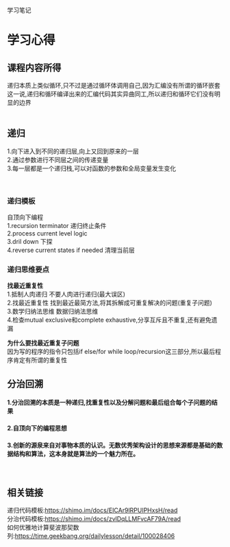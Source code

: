 学习笔记

# 学习心得<br>

## 课程内容所得<br>
递归本质上类似循环,只不过是通过循环体调用自己,因为汇编没有所谓的循环嵌套这一说,递归和循环编译出来的汇编代码其实异曲同工,所以递归和循环它们没有明显的边界<br>
<br>

## 递归<br>
1.向下进入到不同的递归层,向上又回到原来的一层<br>
2.通过参数进行不同层之间的传递变量<br>
3.每一层都是一个递归栈,可以对函数的参数和全局变量发生变化<br>


<br>

### 递归模板<br>
自顶向下编程<br>
1.recursion terminator 递归终止条件<br>
2.process current level logic<br>
3.dril down 下探<br>
4.reverse current states if needed 清理当前层<br>

### 递归思维要点<br>
**找最近重复性**<br>
1.抵制人肉递归 不要人肉进行递归(最大误区)<br>
2.找最近重复性 找到最近最简方法,将其拆解成可重复解决的问题(重复子问题)<br>
3.数学归纳法思维 数据归纳法思维<br>
4.检查mutual exclusive和complete exhaustive,分享互斥且不重复,还有避免遗漏<br>


**为什么要找最近重复子问题**<br>
因为写的程序的指令只包括if else/for while loop/recursion这三部分,所以最后程序肯定有所谓的重复性<br>


## 分治回溯<br>
#### 1.分治回溯的本质是一种递归,找重复性以及分解问题和最后组合每个子问题的结果<br>
#### 2.自顶向下的编程思想<br>
#### 3.创新的源泉来自对事物本质的认识。无数优秀架构设计的思想来源都是基础的数据结构和算法，这本身就是算法的一个魅力所在。<br>
<br>

## 相关链接<br>
递归代码模板:https://shimo.im/docs/EICAr9lRPUIPHxsH/read<br>
分治代码模板:https://shimo.im/docs/zvlDqLLMFvcAF79A/read<br>
如何优雅地计算斐波那契数列:https://time.geekbang.org/dailylesson/detail/100028406<br>



